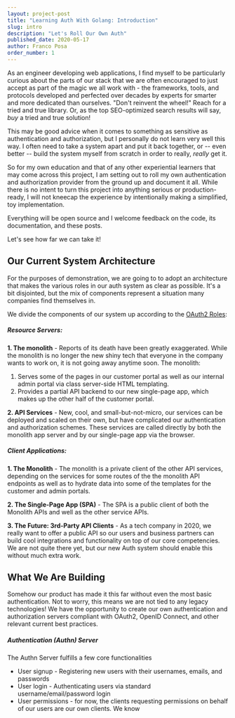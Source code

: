 ```yaml
---
layout: project-post
title: "Learning Auth With Golang: Introduction"
slug: intro
description: "Let's Roll Our Own Auth"
published_date: 2020-05-17
author: Franco Posa
order_number: 1
---
```


As an engineer developing web applications, I find myself to be particularly curious about the parts of our stack that we are often encouraged to just accept as part of the magic we all work with - the frameworks, tools, and protocols developed and perfected over decades by experts for smarter and more dedicated than ourselves. 
"Don't reinvent the wheel!" Reach for a tried and true library. Or, as the top SEO-optimized search results will say, _buy_ a tried and true solution!

This may be good advice when it comes to something as sensitive as authentication and authorization, but  I personally do not learn very well this way. I often need to take a system apart and put it back together, or -- even better -- build the system myself from scratch in order to really, _really_ get it. 

So for my own education and that of any other experiential learners that may come across this project, I am setting out to roll my own authentication and authorization provider from the ground up and document it all. While there is no intent to turn this project into anything serious or production-ready, I will not kneecap the experience by intentionally making a simplified, toy implementation. 

Everything will be open source and I welcome feedback on the code, its documentation, and these posts.

Let's see how far we can take it!

## Our Current System Architecture

For the purposes of demonstration, we are going to to adopt an architecture that makes the various roles in our auth system as clear as possible. It's a bit disjointed, but the mix of components represent a situation many companies find themselves in.

We divide the components of our system up according to the [OAuth2 Roles](https://tools.ietf.org/html/rfc6749#section-1.1):

##### Resource Servers:
**1. The monolith**  - Reports of its death have been greatly exaggerated. While the monolith is no longer the new shiny tech that everyone in the company wants to work on, it is not going away anytime soon. The monolith:
1. Serves some of the pages in our customer portal as well as our internal admin portal via class server-side HTML templating.
2. Provides a partial API backend to our new single-page app, which makes up the other half of the customer portal.

**2. API Services** - New, cool, and small-but-not-micro, our services can be deployed and scaled on their own, but have complicated our authentication and authorization schemes. These services are called directly by both the monolith app server and by our single-page app via the browser.

##### Client Applications:
**1. The Monolith** - The monolith is a private client of the other API services, depending on the services for some routes of the the monolith API endpoints as well as to hydrate data into some of the templates for the customer and admin portals.

**2. The Single-Page App (SPA)** - The SPA is a public client of both the Monolith APIs and well as the other service APIs.

**3. The Future: 3rd-Party API Clients** - As a tech company in 2020, we really want to offer a public API so our users and business partners can build cool integrations and functionality on top of our core competencies. We are not quite there yet, but our new Auth system should enable this without much extra work.

## What We Are Building

Somehow our product has made it this far without even the most basic authentication. Not to worry, this means we are not tied to any legacy technologies! We have the opportunity to create our own authentication and authorization servers compliant with OAuth2, OpenID Connect, and other relevant current best practices.

##### Authentication (Authn) Server
The Authn Server fulfills a few core functionalities
* User signup - Registering new users with their usernames, emails, and passwords
* User login - Authenticating users via standard username/email/password login
* User permissions - for now, the clients requesting permissions on behalf of our users are our own clients. We know 





